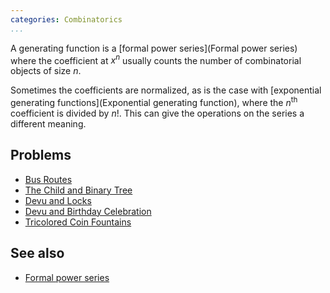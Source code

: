 ```yaml
---
categories: Combinatorics
...
```


A generating function is a [formal power series](Formal power series) where the coefficient at $x^n$ usually counts the number of combinatorial objects of size $n$.

Sometimes the coefficients are normalized, as is the case with [exponential generating functions](Exponential generating function), where the $n$<sup>th</sup> coefficient is divided by $n!$. This can give the operations on the series a different meaning.

## Problems
- [Bus Routes](https://icpcarchive.ecs.baylor.edu/index.php?option=com_onlinejudge&Itemid=2&category=716&page=show_problem&problem=5263)
- [The Child and Binary Tree](http://codeforces.com/contest/438/problem/E)
- [Devu and Locks](https://www.codechef.com/problems/DEVLOCK)
- [Devu and Birthday Celebration](http://codeforces.com/contest/439/problem/E)
- [Tricolored Coin Fountains](https://projecteuler.net/problem=519)

## See also
- [Formal power series]()

